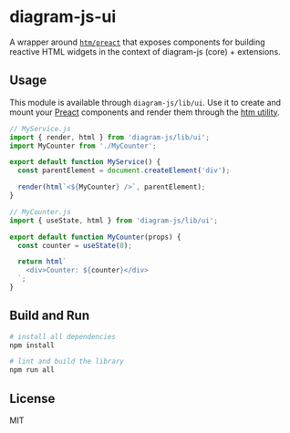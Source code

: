 # diagram-js-ui

A wrapper around [`htm/preact`](https://github.com/developit/htm#usage) that exposes components for building reactive HTML widgets in the context of diagram-js (core) + extensions.


## Usage

This module is available through `diagram-js/lib/ui`. Use it to create and mount your [Preact](https://preactjs.com/) components and render them through the [htm utility](https://github.com/developit/htm).

```javascript
// MyService.js
import { render, html } from 'diagram-js/lib/ui';
import MyCounter from './MyCounter';

export default function MyService() {
  const parentElement = document.createElement('div');

  render(html`<${MyCounter} />`, parentElement);
}
```

```javascript
// MyCounter.js
import { useState, html } from 'diagram-js/lib/ui';

export default function MyCounter(props) {
  const counter = useState(0);

  return html`
    <div>Counter: ${counter}</div>
  `;
}
```


## Build and Run

```sh
# install all dependencies
npm install

# lint and build the library
npm run all
```


## License

MIT

